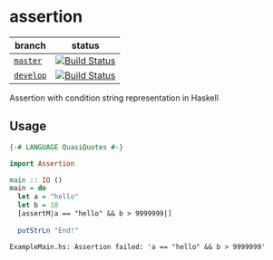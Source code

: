# assertion

| branch | status|
| --- | --- |
| [`master`](https://github.com/nwtgck/assertion-haskell/tree/master) | [![Build Status](https://travis-ci.org/nwtgck/assertion-haskell.svg?branch=master)](https://travis-ci.org/nwtgck/assertion-haskell) |
| [`develop`](https://github.com/nwtgck/assertion-haskell/tree/develop) | [![Build Status](https://travis-ci.org/nwtgck/assertion-haskell.svg?branch=master)](https://travis-ci.org/nwtgck/assertion-haskell) |

Assertion with condition string representation in Haskell

## Usage

```hs
{-# LANGUAGE QuasiQuotes #-}

import Assertion

main :: IO ()
main = do
  let a = "hello"
  let b = 10
  [assertM|a == "hello" && b > 9999999|]
  
  putStrLn "End!"
```

```
ExampleMain.hs: Assertion failed: 'a == "hello" && b > 9999999'
```